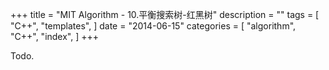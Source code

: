 +++
title = "MIT Algorithm - 10.平衡搜索树-红黑树"
description = ""
tags = [
    "C++",
    "templates",
]
date = "2014-06-15"
categories = [
    "algorithm",
    "C++",
    "index",
]
+++

Todo.
